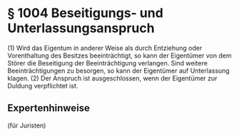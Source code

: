 # § 1004 Beseitigungs- und Unterlassungsanspruch
(1) Wird das Eigentum in anderer Weise als durch Entziehung oder Vorenthaltung des Besitzes beeinträchtigt, so kann der Eigentümer von dem Störer die Beseitigung der Beeinträchtigung verlangen. Sind weitere Beeinträchtigungen zu besorgen, so kann der Eigentümer auf Unterlassung klagen.
(2) Der Anspruch ist ausgeschlossen, wenn der Eigentümer zur Duldung verpflichtet ist.
## Expertenhinweise
(für Juristen)